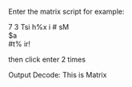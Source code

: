 Enter the matrix script
for example:

7 3 
Tsi 
h%x 
i # 
sM  
$a  
#t% 
ir! 

then click enter 2 times

Output
Decode: This is Matrix
